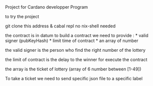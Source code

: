 Project for Cardano developper Program

to try the project 

git clone this address & cabal repl 
no nix-shell needed

the contract is in datum
to build a contract we need to provide :
        * valid signer (pubKeyHash)
        * limit time of contract 
        * an array of number

the valid signer is the person who find the right number of the lottery

the limit of contract is the delay to the winner for execute the contract 

the array is the ticket of lottery (array of 6 number between [1-49])



To take a ticket we need to send specific json file to a specific label
